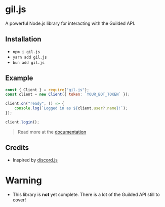 # gil.js

A powerful Node.js library for interacting with the Guilded API.

## Installation

- `npm i gil.js`
- `yarn add gil.js`
- `bun add gil.js`

## Example

```js
const { Client } = require("gil.js");
const client = new Client({ token: `YOUR_BOT_TOKEN` });

client.on("ready", () => {
    console.log(`Logged in as ${client.user?.name}!`);
});

client.login();
```

> Read more at the [documentation](https://gil.js.org)

## Credits
- Inspired by [discord.js](https://discord.js.org)

# Warning
- This library is **not** yet complete. There is a lot of the Guilded API still to cover!